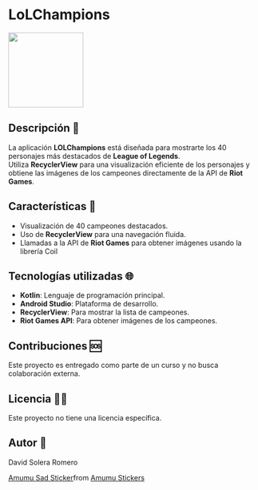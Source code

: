 # LoLChampions
<p>
    <img src="https://media.giphy.com/media/3oKIP73vEZmJjFNXtC/giphy.gif" width="150" height="150" />
</p>


## Descripción 📖

La aplicación **LOLChampions** está diseñada para mostrarte los 40 personajes más destacados de **League of Legends**. <br>
Utiliza **RecyclerView** para una visualización eficiente de los personajes y obtiene las imágenes de los campeones directamente de la API de **Riot Games**.

## Características 📕

- Visualización de 40 campeones destacados.
- Uso de **RecyclerView** para una navegación fluida.
- Llamadas a la API de **Riot Games** para obtener imágenes usando la librería Coil

## Tecnologías utilizadas 🌐

- **Kotlin**: Lenguaje de programación principal.
- **Android Studio**: Plataforma de desarrollo.
- **RecyclerView**: Para mostrar la lista de campeones.
- **Riot Games API**: Para obtener imágenes de los campeones.

## Contribuciones 🆘

Este proyecto es entregado como parte de un curso y no busca colaboración externa.

## Licencia 👨‍🎓

Este proyecto no tiene una licencia específica.

## Autor 👻

David Solera Romero<br>
<div class="tenor-gif-embed" data-postid="17060497" data-share-method="host" data-aspect-ratio="1" data-width="100%"><a href="https://tenor.com/view/amumu-sad-crying-lol-league-of-legends-gif-17060497">Amumu Sad Sticker</a>from <a href="https://tenor.com/search/amumu-stickers">Amumu Stickers</a></div> <script type="text/javascript" async src="https://tenor.com/embed.js"></script>


